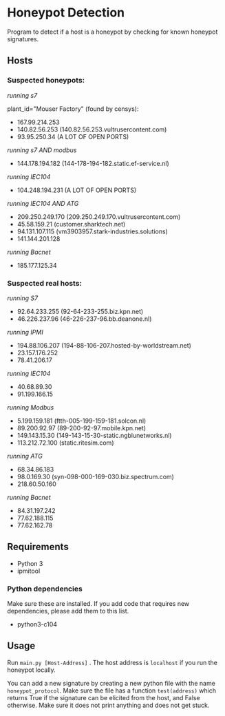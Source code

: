 # Honeypot Detection

Program to detect if a host is a honeypot by checking for known honeypot signatures.

## Hosts

### Suspected honeypots:

*running s7*

plant_id="Mouser Factory" (found by censys):

- 167.99.214.253
- 140.82.56.253 (140.82.56.253.vultrusercontent.com) 
- 93.95.250.34 (A LOT OF OPEN PORTS)

*running s7 AND modbus*

- 144.178.194.182 (144-178-194-182.static.ef-service.nl) 

*running IEC104*

- 104.248.194.231 (A LOT OF OPEN PORTS)

*running IEC104 AND ATG*

- 209.250.249.170 (209.250.249.170.vultrusercontent.com) 
- 45.58.159.21 (customer.sharktech.net) 
- 94.131.107.115 (vm3903957.stark-industries.solutions)
- 141.144.201.128

*running Bacnet*
- 185.177.125.34 

### Suspected real hosts:

*running S7*

- 92.64.233.255 (92-64-233-255.biz.kpn.net) 
- 46.226.237.96 (46-226-237-96.bb.deanone.nl) 

*running IPMI*

- 194.88.106.207 (194-88-106-207.hosted-by-worldstream.net)
- 23.157.176.252
- 78.41.206.17

*running IEC104*

- 40.68.89.30
- 91.199.166.15

*running Modbus*

- 5.199.159.181 (ftth-005-199-159-181.solcon.nl) 
- 89.200.92.97 (89-200-92-97.mobile.kpn.net) 
- 149.143.15.30 (149-143-15-30-static.ngblunetworks.nl) 
- 113.212.72.100 (static.ritesim.com) 

*running ATG*
- 68.34.86.183
- 98.0.169.30 (syn-098-000-169-030.biz.spectrum.com)
- 218.60.50.160

*running Bacnet*
- 84.31.197.242 
- 77.62.188.115
- 77.62.162.78

## Requirements

- Python 3
- ipmitool

### Python dependencies

Make sure these are installed. If you add code that requires new dependencies, please add them to this list. 

- python3-c104

## Usage

Run `main.py [Host-Address]` . The host address is `localhost` if you run the honeypot locally.

You can add a new signature by creating a new python file with the name `honeypot_protocol`. Make sure the file has a function `test(address)` which returns True if the signature can be elicited from the host, and False otherwise. Make sure it does not print anything and does not get stuck.
